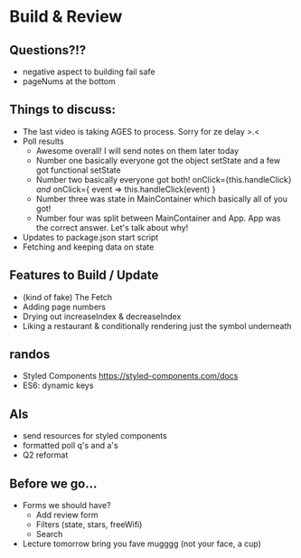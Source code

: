 # Build & Review

## Questions?!?
- negative aspect to building fail safe 
- pageNums at the bottom 

## Things to discuss:
- The last video is taking AGES to process. Sorry for ze delay >.<
- Poll results
    - Awesome overall! I will send notes on them later today
    - Number one basically everyone got the object setState and a few got functional setState
    - Number two basically everyone got both! onClick={this.handleClick}  *and* onClick={ event => this.handleClick(event) }
    - Number three was state in MainContainer which basically all of you got!
    - Number four was split between MainContainer and App. App was the correct answer. Let's talk about why!
- Updates to package.json start script
- Fetching and keeping data on state 


## Features to Build / Update
- (kind of fake) The Fetch
- Adding page numbers 
- Drying out increaseIndex & decreaseIndex
- Liking a restaurant & conditionally rendering just the symbol underneath



## randos
- Styled Components https://styled-components.com/docs
- ES6: dynamic keys

## AIs
- send resources for styled components
- formatted poll q's and a's
- Q2 reformat


## Before we go...
- Forms we should have? 
    - Add review form
    - Filters (state, stars, freeWifi)
    - Search
- Lecture tomorrow bring you fave mugggg (not your face, a cup)